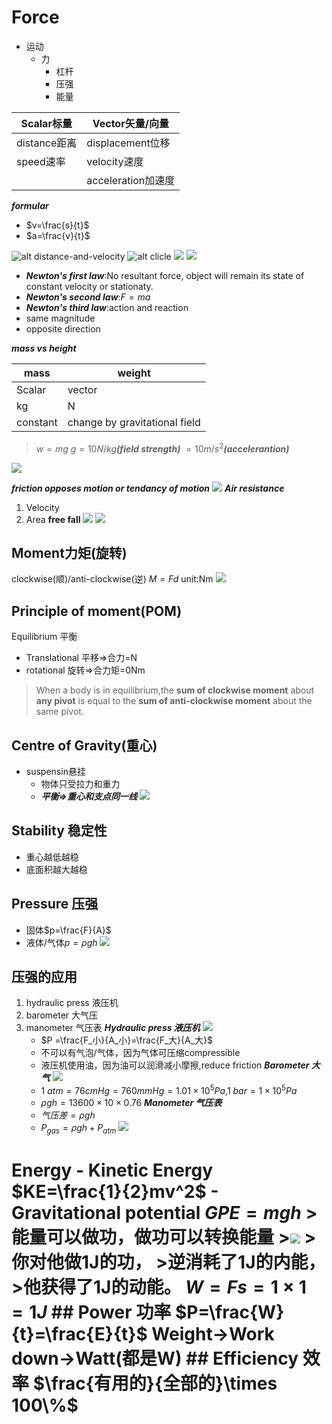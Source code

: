 # Force
- 运动
    - 力
		- 杠杆
		- 压强
		- 能量

| Scalar标量   | Vector矢量/向量     |
| ---------- | --------------- |
| distance距离 | displacement位移  |
| speed速率    | velocity速度      |
|            | acceleration加速度 |
***formular***
- $v=\frac{s}{t}$
- $a=\frac{v}{t}$

![alt distance-and-velocity](../img/Screenshot_20250122-190104.png)
![alt clicle](Screenshot_20250122-190552.png)
![](Screenshot_20250122-191144.png)
![](Screenshot_20250122-191151.png)

- ***Newton's first law***:No resultant force, object will remain its state of constant velocity or stationaty.
- ***Newton's second law***:$F=ma$
- ***Newton's third law***:action and reaction
 - same magnitude
 - opposite direction

***mass vs height***

| mass     | weight                        |
| -------- | ----------------------------- |
| Scalar   | vector                        |
| kg       | N                             |
| constant | change by gravitational field |

 >$w = mg$
 >$g = 10N/kg$***(field strength)***
 >   $=10m/s^2$***(accelerantion)***

![](Screenshot_20250122-203427.png)

***friction opposes motion or tendancy of motion***
![](Screenshot_20250122-203736.png)
***Air resistance***
1. Velocity
2. Area
**free fall**
  ![](Screenshot_20250122-204213.png)
  ![](Screenshot_20250122-204522.png)

## Moment力矩(旋转)
clockwise(顺)/anti-clockwise(逆)
$M=Fd$ unit:Nm 
![](Screenshot_20250205-134945_腾讯会议.png)
## Principle of moment(POM)
Equilibrium 平衡
- Translational 平移=>合力=N
- rotational 旋转=>合力矩=0Nm
>When a body is in equilibrium,the __sum of clockwise moment__ about __any pivot__ is equal to the __sum of anti-clockwise moment__ about the same pivot.
## Centre of Gravity(重心)
- suspensin悬挂
	- 物体只受拉力和重力
	- ***平衡=>重心和支点同一线***
	![](../img/Screenshot_20250206-202804_微信.png)
	
## Stability 稳定性
- 重心越低越稳
- 底面积越大越稳

## Pressure 压强
- 固体$p=\frac{F}{A}$
- 液体/气体$p=\rho gh$
	![](../img/Screenshot_20250206-202840_微信.png)
## 压强的应用
1. hydraulic press 液压机
2. barometer 大气压
3. manometer 气压表
	***Hydraulic press 液压机***
	![](../img/Screenshot_20250206-202905_微信.png)
	- $P =\frac{F_小}{A_小}=\frac{F_大}{A_大}$
	- 不可以有气泡/气体，因为气体可压缩compressible
	- 液压机使用油，因为油可以润滑减小摩擦,reduce friction
	***Barometer 大气***
	![](../img/Screenshot_20250206-202928_微信~2.png)
	- $1\ atm=76cmHg=760mmHg=1.01\times 10^5Pa$,$1\ bar=1\times 10^5 Pa$
	- $\rho gh=13600\times 10\times 0.76$
	***Manometer 气压表***
	- $气压差=\rho gh$
	- $P_{gas}=\rho gh+P_{atm}$
	![](../img/Screenshot_20250206-203121_微信.png)

# Energy - Kinetic Energy $KE=\frac{1}{2}mv^2$ - Gravitational potential $GPE=mgh$ >能量可以做功，做功可以转换能量 >![](../img/Screenshot_20250206-204934_微信.png) >你对他做1J的功， >逆消耗了1J的内能， >他获得了1J的动能。 $W=Fs=1\times 1=1J$ ## Power 功率 $P=\frac{W}{t}=\frac{E}{t}$ Weight->Work down->Watt(都是W) ## Efficiency 效率 $\frac{有用的}{全部的}\times 100\%$
